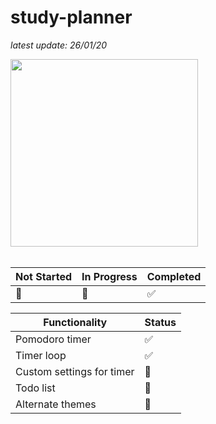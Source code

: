 # study-planner

*latest update: 26/01/20*
<div>
  <img src = "https://i.imgur.com/ckqihrZ.png" width = 300> 
</div>
</br>

Not Started | In Progress | Completed
----------- | ----------- | ---------
:red_circle: | :large_orange_diamond: | :white_check_mark:

Functionality | Status
------------- | ------
Pomodoro timer | :white_check_mark:
Timer loop | :white_check_mark:
Custom settings for timer | :large_orange_diamond:
Todo list | :red_circle:
Alternate themes |:red_circle:
